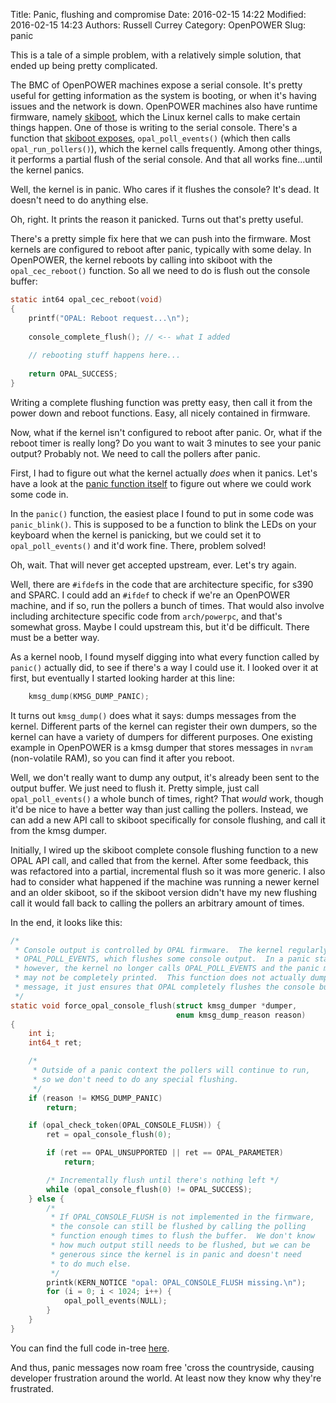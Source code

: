 Title: Panic, flushing and compromise
Date: 2016-02-15 14:22
Modified: 2016-02-15 14:23
Authors: Russell Currey
Category: OpenPOWER
Slug: panic

This is a tale of a simple problem, with a relatively simple solution, that ended up being pretty complicated.

The BMC of OpenPOWER machines expose a serial console.  It's pretty useful for getting information as the system is booting, or when it's having issues and the network is down.  OpenPOWER machines also have runtime firmware, namely [skiboot](https://github.com/open-power/skiboot), which the Linux kernel calls to make certain things happen.  One of those is writing to the serial console.  There's a function that [skiboot exposes](https://github.com/open-power/skiboot/blob/master/core/opal.c), `opal_poll_events()` (which then calls `opal_run_pollers()`), which the kernel calls frequently.  Among other things, it performs a partial flush of the serial console.  And that all works fine...until the kernel panics.

Well, the kernel is in panic.  Who cares if it flushes the console?  It's dead.  It doesn't need to do anything else.

Oh, right.  It prints the reason it panicked.  Turns out that's pretty useful.

There's a pretty simple fix here that we can push into the firmware.  Most kernels are configured to reboot after panic, typically with some delay.  In OpenPOWER, the kernel reboots by calling into skiboot with the `opal_cec_reboot()` function.  So all we need to do is flush out the console buffer:

``` C
static int64 opal_cec_reboot(void)
{
	printf("OPAL: Reboot request...\n");
	
	console_complete_flush(); // <-- what I added
	
	// rebooting stuff happens here...
	
	return OPAL_SUCCESS;
}
```

Writing a complete flushing function was pretty easy, then call it from the power down and reboot functions.  Easy, all nicely contained in firmware.

Now, what if the kernel isn't configured to reboot after panic.  Or, what if the reboot timer is really long?  Do you want to wait 3 minutes to see your panic output?  Probably not.  We need to call the pollers after panic.

First, I had to figure out what the kernel actually *does* when it panics.  Let's have a look at the [panic function itself](https://github.com/torvalds/linux/blob/master/kernel/panic.c) to figure out where we could work some code in.

In the `panic()` function, the easiest place I found to put in some code was `panic_blink()`.  This is supposed to be a function to blink the LEDs on your keyboard when the kernel is panicking, but we could set it to `opal_poll_events()` and it'd work fine.  There, problem solved!

Oh, wait.  That will never get accepted upstream, ever.  Let's try again.

Well, there are `#ifdef`s in the code that are architecture specific, for s390 and SPARC.  I could add an `#ifdef` to check if we're an OpenPOWER machine, and if so, run the pollers a bunch of times.  That would also involve including architecture specific code from `arch/powerpc`, and that's somewhat gross.  Maybe I could upstream this, but it'd be difficult.  There must be a better way.

As a kernel noob, I found myself digging into what every function called by `panic()` actually did, to see if there's a way I could use it.  I looked over it at first, but eventually I started looking harder at this line:

``` C
    kmsg_dump(KMSG_DUMP_PANIC);
```

It turns out `kmsg_dump()` does what it says: dumps messages from the kernel.  Different parts of the kernel can register their own dumpers, so the kernel can have a variety of dumpers for different purposes.  One existing example in OpenPOWER is a kmsg dumper that stores messages in `nvram` (non-volatile RAM), so you can find it after you reboot.

Well, we don't really want to dump any output, it's already been sent to the output buffer.  We just need to flush it.  Pretty simple, just call `opal_poll_events()` a whole bunch of times, right?  That *would* work, though it'd be nice to have a better way than just calling the pollers.  Instead, we can add a new API call to skiboot specifically for console flushing, and call it from the kmsg dumper.

Initially, I wired up the skiboot complete console flushing function to a new OPAL API call, and called that from the kernel.  After some feedback, this was refactored into a partial, incremental flush so it was more generic.  I also had to consider what happened if the machine was running a newer kernel and an older skiboot, so if the skiboot version didn't have my new flushing call it would fall back to calling the pollers an arbitrary amount of times.

In the end, it looks like this:

``` C
/*
 * Console output is controlled by OPAL firmware.  The kernel regularly calls
 * OPAL_POLL_EVENTS, which flushes some console output.  In a panic state,
 * however, the kernel no longer calls OPAL_POLL_EVENTS and the panic message
 * may not be completely printed.  This function does not actually dump the
 * message, it just ensures that OPAL completely flushes the console buffer.
 */
static void force_opal_console_flush(struct kmsg_dumper *dumper,
									 enum kmsg_dump_reason reason)
{
	int i;
	int64_t ret;

	/*
	 * Outside of a panic context the pollers will continue to run,
	 * so we don't need to do any special flushing.
	 */
	if (reason != KMSG_DUMP_PANIC)
		return;

	if (opal_check_token(OPAL_CONSOLE_FLUSH)) {
		ret = opal_console_flush(0);

		if (ret == OPAL_UNSUPPORTED || ret == OPAL_PARAMETER)
			return;

		/* Incrementally flush until there's nothing left */
		while (opal_console_flush(0) != OPAL_SUCCESS);
	} else {
		/*
		 * If OPAL_CONSOLE_FLUSH is not implemented in the firmware,
		 * the console can still be flushed by calling the polling
		 * function enough times to flush the buffer.  We don't know
		 * how much output still needs to be flushed, but we can be
		 * generous since the kernel is in panic and doesn't need
		 * to do much else.
		 */
		printk(KERN_NOTICE "opal: OPAL_CONSOLE_FLUSH missing.\n");
		for (i = 0; i < 1024; i++) {
			opal_poll_events(NULL);
		}
	}
}
```

You can find the full code in-tree [here](https://github.com/torvalds/linux/blob/master/arch/powerpc/platforms/powernv/opal-kmsg.c).

And thus, panic messages now roam free 'cross the countryside, causing developer frustration around the world.  At least now they know why they're frustrated.
